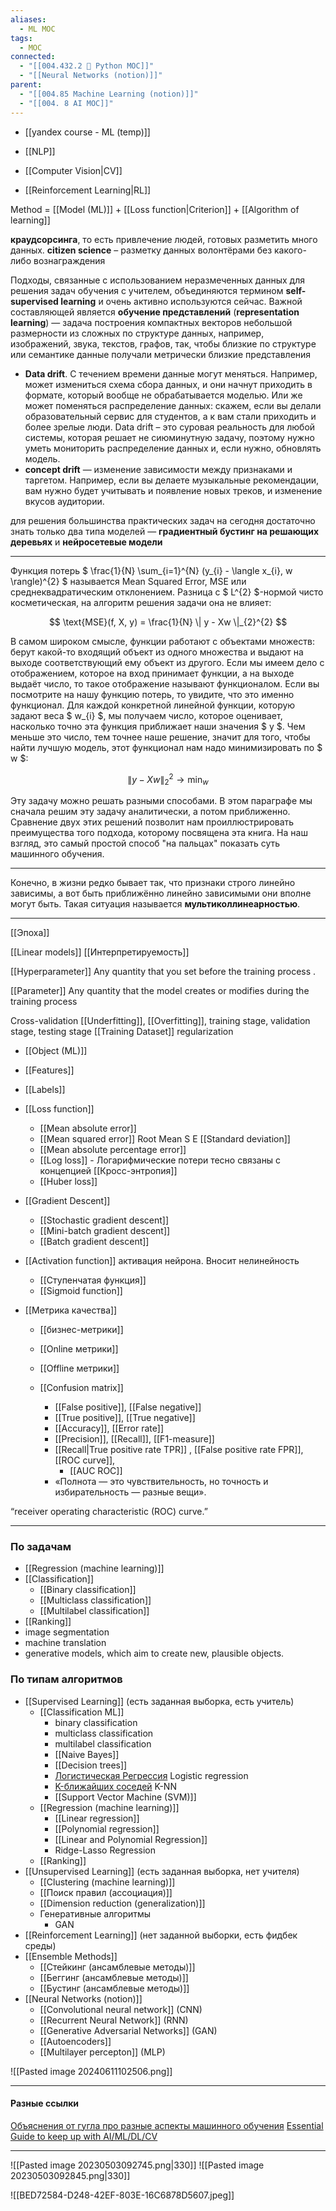 ```yaml
---
aliases:
  - ML MOC
tags:
  - MOC
connected:
  - "[[004.432.2 🐍 Python MOC]]"
  - "[[Neural Networks (notion)]]"
parent:
  - "[[004.85 Machine Learning (notion)]]"
  - "[[004. 8 AI MOC]]"
---
```

- [[yandex course - ML (temp)]]

- [[NLP]]
- [[Computer Vision|CV]]
- [[Reinforcement Learning|RL]]

Method = [[Model (ML)]] + [[Loss function|Criterion]]  + [[Algorithm of learning]]


 **краудсорсинга**, то есть привлечение людей, готовых разметить много данных.
**citizen science** – разметку данных волонтёрами без какого-либо вознаграждения

Подходы, связанные с использованием неразмеченных данных для решения задач обучения с учителем, объединяются термином **self-supervised learning** и очень активно используются сейчас. 
Важной составляющей является **обучение представлений** (**representation learning**) — задача построения компактных векторов небольшой размерности из сложных по структуре данных, например, изображений, звука, текстов, графов, так, чтобы близкие по структуре или семантике данные получали метрически близкие представления

- **Data drift**. С течением времени данные могут меняться. Например, может измениться схема сбора данных, и они начнут приходить в формате, который вообще не обрабатывается моделью. Или же может поменяться распределение данных: скажем, если вы делали образовательный сервис для студентов, а к вам стали приходить и более зрелые люди. Data drift – это суровая реальность для любой системы, которая решает не сиюминутную задачу, поэтому нужно уметь мониторить распределение данных и, если нужно, обновлять модель.
- **concept drift** — изменение зависимости между признаками и таргетом. Например, если вы делаете музыкальные рекомендации, вам нужно будет учитывать и появление новых треков, и изменение вкусов аудитории.

для решения большинства практических задач на сегодня достаточно знать только два типа моделей — **градиентный бустинг на решающих деревьях** и **нейросетевые модели**

---

Функция потерь $ \frac{1}{N} \sum_{i=1}^{N} (y_{i} - \langle x_{i}, w \rangle)^{2} $ называется Mean Squared Error, MSE или среднеквадратическим отклонением. Разница с $ L^{2} $-нормой чисто косметическая, на алгоритм решения задачи она не влияет: 

$$ \text{MSE}(f, X, y) = \frac{1}{N} \| y - Xw \|_{2}^{2} $$ 

В самом широком смысле, функции работают с объектами множеств: берут какой-то входящий объект из одного множества и выдают на выходе соответствующий ему объект из другого. Если мы имеем дело с отображением, которое на вход принимает функции, а на выходе выдаёт число, то такое отображение называют функционалом. Если вы посмотрите на нашу функцию потерь, то увидите, что это именно функционал. Для каждой конкретной линейной функции, которую задают веса $ w_{i} $, мы получаем число, которое оценивает, насколько точно эта функция приближает наши значения $ y $. Чем меньше это число, тем точнее наше решение, значит для того, чтобы найти лучшую модель, этот функционал нам надо минимизировать по $ w $: 

$$ \| y - Xw \|_{2}^{2} \rightarrow \min_{w} $$ 

Эту задачу можно решать разными способами. В этом параграфе мы сначала решим эту задачу аналитически, а потом приближенно. Сравнение двух этих решений позволит нам проиллюстрировать преимущества того подхода, которому посвящена эта книга. На наш взгляд, это самый простой способ "на пальцах" показать суть машинного обучения.

---

Конечно, в жизни редко бывает так, что признаки строго линейно зависимы, а вот быть приближённо линейно зависимыми они вполне могут быть. Такая ситуация называется **мультиколлинеарностью**.

---


[[Эпоха]]

[[Linear models]]
[[Интерпретируемость]]

[[Hyperparameter]]
Any quantity that you set before the training process .

[[Parameter]]
Any quantity that the model creates or modifies during the training process

Cross-validation
[[Underfitting]], 
[[Overfitting]], 
training stage,  validation stage, testing stage
[[Training Dataset]]
regularization


- [[Object (ML)]]
- [[Features]]
- [[Labels]]


- [[Loss function]]
    - [[Mean absolute error]] 
    - [[Mean squared error]] Root Mean S E [[Standard deviation]]
    - [[Mean absolute percentage error]]
    - [[Log loss]] - Логарифмические потери тесно связаны с концепцией [[Кросс-энтропия]]
    - [[Huber loss]]


-  [[Gradient Descent]]
    - [[Stochastic gradient descent]]
    - [[Mini-batch gradient descent]]
    - [[Batch gradient descent]]


- [[Activation function]] активация нейрона. Вносит нелинейность
    - [[Ступенчатая функция]] 
    - [[Sigmoid function]]


- [[Метрика качества]]
    - [[бизнес-метрики]]
    - [[Online метрики]]
    - [[Offline метрики]]

    - [[Confusion matrix]]
        - [[False positive]], [[False negative]]
        - [[True positive]], [[True negative]]
        - [[Accuracy]],  [[Error rate]]
        - [[Precision]], [[Recall]], [[F1-measure]]
        - [[Recall|True positive rate TPR]] , [[False positive rate FPR]], [[ROC curve]], 
            - [[AUC ROC]]
        - «Полнота — это чувствительность, но точность и избирательность — разные вещи».









“receiver operating characteristic (ROC) curve.”


---

### По задачам
- [[Regression (machine learning)]]
- [[Classification]]
	- [[Binary classification]]
	- [[Multiclass classification]]
	- [[Multilabel classification]]
- [[Ranking]]
- image segmentation
- machine translation
- generative models, which aim to create new, plausible objects.

### По типам алгоритмов
- [[Supervised Learning]] (есть заданная выборка, есть учитель)
	-  [[Classification ML]]
        - binary classification
        - multiclass classification
        - multilabel classification
        - [[Naive Bayes]]
        - [[Decision trees]]
        - [Логистическая Регрессия](https://ru.wikipedia.org/wiki/%D0%9B%D0%BE%D0%B3%D0%B8%D1%81%D1%82%D0%B8%D1%87%D0%B5%D1%81%D0%BA%D0%B0%D1%8F_%D1%80%D0%B5%D0%B3%D1%80%D0%B5%D1%81%D1%81%D0%B8%D1%8F) Logistic regression 
        - [K-ближайших соседей](https://ru.wikipedia.org/wiki/%D0%9C%D0%B5%D1%82%D0%BE%D0%B4_k-%D0%B1%D0%BB%D0%B8%D0%B6%D0%B0%D0%B9%D1%88%D0%B8%D1%85_%D1%81%D0%BE%D1%81%D0%B5%D0%B4%D0%B5%D0%B9) K-NN
        - [[Support Vector Machine (SVM)]]
	- [[Regression (machine learning)]] 
        - [[Linear regression]]
        - [[Polynomial regression]]
        - [[Linear and Polynomial Regression]]
        - Ridge-Lasso Regression
	- [[Ranking]]
- [[Unsupervised Learning]] (есть заданная выборка, нет учителя)
	- [[Clustering (machine learning)]]
	- [[Поиск правил (ассоциация)]]
	- [[Dimension reduction (generalization)]]
	- Генеративные алгоритмы
        - GAN
- [[Reinforcement Learning]] (нет заданной выборки, есть фидбек среды)
- [[Ensemble Methods]]
	- [[Стейкинг (ансамблевые методы)]]
	- [[Беггинг (ансамблевые методы)]]
	- [[Бустинг (ансамблевые методы)]] 
- [[Neural Networks (notion)]]
	- [[Convolutional neural network]] (CNN)
	- [[Recurrent Neural Network]] (RNN)
	- [[Generative Adversarial Networks]] (GAN)
	- [[Autoencoders]]
	- [[Multilayer percepton]] (MLP)





![[Pasted image 20240611102506.png]]




---

#### Разные ссылки

[Объяснения от гугла про разные аспекты машинного обучения](https://pair.withgoogle.com/explorables/)
[Essential Guide to keep up with AI/ML/DL/CV](https://github.com/BAILOOL/DoYouEvenLearn/blob/master/README.md)


---

![[Pasted image 20230503092745.png|330]] ![[Pasted image 20230503092845.png|330]]



![[BED72584-D248-42EF-803E-16C6878D5607.jpeg]]